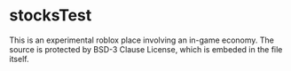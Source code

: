 # stocksTest
This is an experimental roblox place involving an in-game economy. The source is protected by BSD-3 Clause License, which is embeded in the file itself.
